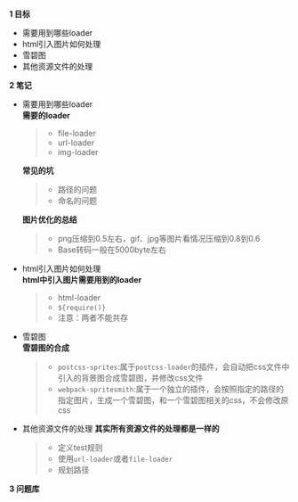 
**1 目标**
* 需要用到哪些loader
* html引入图片如何处理
* 雪碧图
* 其他资源文件的处理

**2 笔记**
* 需要用到哪些loader  
    **需要的loader**
    > * file-loader  
    > * url-loader  
    > * img-loader  

    **常见的坑**
    > * 路径的问题  
    > * 命名的问题

    **图片优化的总结**
    > * png压缩到0.5左右，gif、jpg等图片看情况压缩到0.8到0.6  
    > * Base转码一般在5000byte左右

* html引入图片如何处理  
    **html中引入图片需要用到的loader**
    > * html-loader  
    > * `${require()}`  
    > * 注意：两者不能共存  

* 雪碧图  
    **雪碧图的合成**
    > * `postcss-sprites`:属于`postcss-loader`的插件，会自动把css文件中引入的背景图合成雪碧图，并修改css文件  
    > * `webpack-spritesmith`:属于一个独立的插件，会按照指定的路径的指定图片，生成一个雪碧图，和一个雪碧图相关的css，不会修改原css  

* 其他资源文件的处理
    **其实所有资源文件的处理都是一样的**
    > * 定义test规则  
    > * 使用`url-loader`或者`file-loader`  
    > * 规划路径  

**3 问题库**